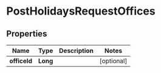 

# PostHolidaysRequestOffices

## Properties

Name | Type | Description | Notes
------------ | ------------- | ------------- | -------------
**officeId** | **Long** |  |  [optional]



